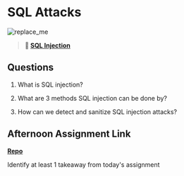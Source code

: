 # SQL Attacks

![replace_me](https://codeworks.blob.core.windows.net/public/assets/img/illustrations/placeholder.svg)

> **📖 [SQL Injection](https://codeworksacademy.com/fs-student-guide/resources/wk11/03-SQL-Injection)**

## Questions

1. What is SQL injection?

2. What are 3 methods SQL injection can be done by?

3. How can we detect and sanitize SQL injection attacks?

## Afternoon Assignment Link

**[Repo](https://github.com/{{ghname}}/<ASSIGNMENT_REPO>)**

Identify at least 1 takeaway from today's assignment
